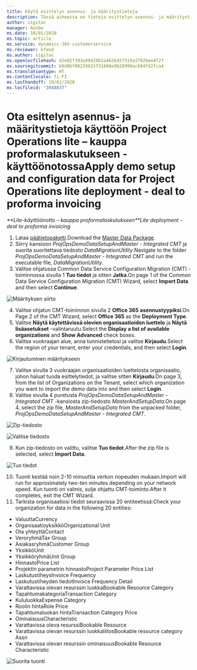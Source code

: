 ```yaml
---
title: Käytä esittelyn asennus- ja määritystietoja
description: Tässä aiheessa on tietoja esittelyn asennus- ja määritystietojen käyttöönotosta Project Operationsissa.
author: sigitac
manager: Annbe
ms.date: 10/01/2020
ms.topic: article
ms.service: dynamics-365-customerservice
ms.reviewer: kfend
ms.author: sigitac
ms.openlocfilehash: 42e02f393e89d20b2a462645f519a3792bee8f2f
ms.sourcegitcommit: b9d8bf00239815f31686e9b28998ac684fd2fca4
ms.translationtype: HT
ms.contentlocale: fi-FI
ms.lasthandoff: 10/02/2020
ms.locfileid: "3948837"
---
```

# <a name="apply-demo-setup-and-configuration-data-for-project-operations-lite-deployment---deal-to-proforma-invoicing"></a><span data-ttu-id="c734f-103">Ota esittelyn asennus- ja määritystietoja käyttöön Project Operations lite – kauppa proformalaskutukseen -käyttöönotossa</span><span class="sxs-lookup"><span data-stu-id="c734f-103">Apply demo setup and configuration data for Project Operations lite deployment - deal to proforma invoicing</span></span>

<span data-ttu-id="c734f-104">_\*\*Lite-käyttöönotto – kauppa proformalaskutukseen_</span><span class="sxs-lookup"><span data-stu-id="c734f-104">_\*\*Lite deployment - deal to proforma invoicing_</span></span>

1. <span data-ttu-id="c734f-105">Lataa [päätietopaketti](https://download.microsoft.com/download/3/4/1/341bf279-a64f-4baa-af31-ce624859b518/ProjOpsSampleSetupData%20-%20CE%20only%20CMT.zip).</span><span class="sxs-lookup"><span data-stu-id="c734f-105">Download the [Master Data Package](https://download.microsoft.com/download/3/4/1/341bf279-a64f-4baa-af31-ce624859b518/ProjOpsSampleSetupData%20-%20CE%20only%20CMT.zip).</span></span> 
2. <span data-ttu-id="c734f-106">Siirry kansioon *ProjOpsDemoDataSetupAndMaster - Integrated CMT* ja suorita suoritettava tiedosto *DataMigrationUtility*.</span><span class="sxs-lookup"><span data-stu-id="c734f-106">Navigate to the folder *ProjOpsDemoDataSetupAndMaster - Integrated CMT* and run the executable file, *DataMigrationUtility*.</span></span>
3. <span data-ttu-id="c734f-107">Valitse ohjatussa Common Data Service Configuration Migration (CMT) -toiminnossa sivulla 1 **Tuo tiedot** ja sitten **Jatka**.</span><span class="sxs-lookup"><span data-stu-id="c734f-107">On page 1 of the Common Data Service Configuration Migration (CMT) Wizard, select **Import Data** and then select **Continue**.</span></span>

![Määrityksen siirto](./media/1ConfigurationMigration.png)

4. <span data-ttu-id="c734f-109">Valitse ohjatun CMT-toiminnon sivulla 2 **Office 365** **asennustyypiksi**.</span><span class="sxs-lookup"><span data-stu-id="c734f-109">On Page 2 of the CMT Wizard, select **Office 365** as the **Deployment Type**.</span></span>
5. <span data-ttu-id="c734f-110">Valitse **Näytä käytettävissä olevien organisaatioiden luettelo** ja **Näytä lisäasetukset** -valintaruutu.</span><span class="sxs-lookup"><span data-stu-id="c734f-110">Select the **Display a list of available organizations** and **Show Advanced** check boxes.</span></span>
6. <span data-ttu-id="c734f-111">Valitse vuokraajan alue, anna tunnistetietosi ja valitse **Kirjaudu**.</span><span class="sxs-lookup"><span data-stu-id="c734f-111">Select the region of your tenant, enter your credentials, and then select **Login**.</span></span>

![Kirjautuminen määritykseen](./media/2ConfigurationSignin.png)

7. <span data-ttu-id="c734f-113">Valitse sivulla 3 vuokraajan organisaatioiden luettelosta organisaatio, johon haluat tuoda esittelytiedot, ja valitse sitten **Kirjaudu**.</span><span class="sxs-lookup"><span data-stu-id="c734f-113">On page 3, from the list of Organizations on the Tenant, select which organization you want to import the demo data into and then select **Login**.</span></span>
8. <span data-ttu-id="c734f-114">Valitse sivulla 4 puretusta *ProjOpsDemoDataSetupAndMaster - Integrated CMT* -kansiosta zip-tiedosto *MasterAndSetupData*.</span><span class="sxs-lookup"><span data-stu-id="c734f-114">On page 4, select the zip file, *MasterAndSetupData* from the unpacked folder, *ProjOpsDemoDataSetupAndMaster - Integrated CMT*.</span></span>

![Zip-tiedosto](./media/3ZipFile.png)

![Valitse tiedosto](./media/4SelectAFile.png)

9. <span data-ttu-id="c734f-117">Kun zip-tiedosto on valittu, valitse **Tuo tiedot**.</span><span class="sxs-lookup"><span data-stu-id="c734f-117">After the zip file is selected, select **Import Data**.</span></span>

![Tuo tiedot](./media/5ImportData.png)

10. <span data-ttu-id="c734f-119">Tuonti kestää noin 2-10 minuuttia verkon nopeuden mukaan.</span><span class="sxs-lookup"><span data-stu-id="c734f-119">Import will run for approximately two-ten minutes depending on your network speed.</span></span> <span data-ttu-id="c734f-120">Kun tuonti on valmis, sulje ohjattu CMT-toiminto.</span><span class="sxs-lookup"><span data-stu-id="c734f-120">After it completes, exit the CMT Wizard.</span></span> 
11. <span data-ttu-id="c734f-121">Tarkista organisaatiosi tiedot seuraavissa 20 entiteetissä:</span><span class="sxs-lookup"><span data-stu-id="c734f-121">Check your organization for data in the following 20 entities:</span></span>

- <span data-ttu-id="c734f-122">Valuutta</span><span class="sxs-lookup"><span data-stu-id="c734f-122">Currency</span></span>
- <span data-ttu-id="c734f-123">Organisaatioyksikkö</span><span class="sxs-lookup"><span data-stu-id="c734f-123">Organizational Unit</span></span>
- <span data-ttu-id="c734f-124">Ota yhteyttä</span><span class="sxs-lookup"><span data-stu-id="c734f-124">Contact</span></span>
- <span data-ttu-id="c734f-125">Veroryhmä</span><span class="sxs-lookup"><span data-stu-id="c734f-125">Tax Group</span></span>
- <span data-ttu-id="c734f-126">Asiakasryhmä</span><span class="sxs-lookup"><span data-stu-id="c734f-126">Customer Group</span></span>
- <span data-ttu-id="c734f-127">Yksikkö</span><span class="sxs-lookup"><span data-stu-id="c734f-127">Unit</span></span>
- <span data-ttu-id="c734f-128">Yksikköryhmä</span><span class="sxs-lookup"><span data-stu-id="c734f-128">Unit Group</span></span>
- <span data-ttu-id="c734f-129">Hinnasto</span><span class="sxs-lookup"><span data-stu-id="c734f-129">Price List</span></span>
- <span data-ttu-id="c734f-130">Projektin parametrin hinnasto</span><span class="sxs-lookup"><span data-stu-id="c734f-130">Project Parameter Price List</span></span>
- <span data-ttu-id="c734f-131">Laskutustiheys</span><span class="sxs-lookup"><span data-stu-id="c734f-131">Invoice Frequency</span></span>
- <span data-ttu-id="c734f-132">Laskutustiheyden tiedot</span><span class="sxs-lookup"><span data-stu-id="c734f-132">Invoice Frequency Detail</span></span>
- <span data-ttu-id="c734f-133">Varattavissa olevan resurssin luokka</span><span class="sxs-lookup"><span data-stu-id="c734f-133">Bookable Resource Category</span></span>
- <span data-ttu-id="c734f-134">Tapahtumakategoria</span><span class="sxs-lookup"><span data-stu-id="c734f-134">Transaction Category</span></span>
- <span data-ttu-id="c734f-135">Kululuokka</span><span class="sxs-lookup"><span data-stu-id="c734f-135">Expense Category</span></span>
- <span data-ttu-id="c734f-136">Roolin hinta</span><span class="sxs-lookup"><span data-stu-id="c734f-136">Role Price</span></span>
- <span data-ttu-id="c734f-137">Tapahtumaluokan hinta</span><span class="sxs-lookup"><span data-stu-id="c734f-137">Transaction Category Price</span></span>
- <span data-ttu-id="c734f-138">Ominaisuus</span><span class="sxs-lookup"><span data-stu-id="c734f-138">Characteristic</span></span>
- <span data-ttu-id="c734f-139">Varattavissa oleva resurssi</span><span class="sxs-lookup"><span data-stu-id="c734f-139">Bookable Resource</span></span>
- <span data-ttu-id="c734f-140">Varattavissa olevan resurssin luokkaliitos</span><span class="sxs-lookup"><span data-stu-id="c734f-140">Bookable resource category Assn</span></span>
- <span data-ttu-id="c734f-141">Varattavissa olevan resurssin ominaisuus</span><span class="sxs-lookup"><span data-stu-id="c734f-141">Bookable Resource Characteristic</span></span>

![Suorita tuonti](./media/6CompleteImport.png)
